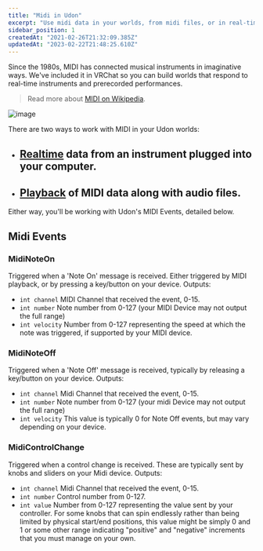 ```yaml
---
title: "Midi in Udon"
excerpt: "Use midi data in your worlds, from midi files, or in real-time"
sidebar_position: 1
createdAt: "2021-02-26T21:32:09.385Z"
updatedAt: "2023-02-22T21:48:25.610Z"
---
```

Since the 1980s, MIDI has connected musical instruments in imaginative ways. We've included it in VRChat so you can build worlds that respond to real-time instruments and prerecorded performances. 

>Read more about [MIDI on Wikipedia](https://en.wikipedia.org/wiki/MIDI).

![image](/creators.vrchat.com/images/worlds/index-215557268-2d85f551-8fff-4990-a95a-c8a2d412d6a2.png)

There are two ways to work with MIDI in your Udon worlds:
- ## [Realtime](realtime-midi) data from an instrument plugged into your computer.
- ## [Playback](midi-playback) of MIDI data along with audio files.

Either way, you'll be working with Udon's MIDI Events, detailed below.

## Midi Events

### MidiNoteOn
Triggered when a 'Note On' message is received. Either triggered by MIDI playback, or by pressing a key/button on your device.
Outputs:
* `int channel` MIDI Channel that received the event, 0-15.
* `int number` Note number from 0-127 (your MIDI Device may not output the full range)
* `int velocity` Number from 0-127 representing the speed at which the note was triggered, if supported by your MIDI device.

### MidiNoteOff
Triggered when a 'Note Off' message is received, typically by releasing a key/button on your device.
Outputs:
* `int channel` Midi Channel that received the event, 0-15.
* `int number` Note number from 0-127 (your midi Device may not output the full range)
* `int velocity` This value is typically 0 for Note Off events, but may vary depending on your device.

### MidiControlChange
Triggered when a control change is received. These are typically sent by knobs and sliders on your Midi device.
Outputs:
* `int channel` Midi Channel that received the event, 0-15.
* `int number` Control number from 0-127.
* `int value` Number from 0-127 representing the value sent by your controller. For some knobs that can spin endlessly rather than being limited by physical start/end positions, this value might be simply 0 and 1 or some other range indicating "positive" and "negative" increments that you must manage on your own.